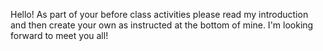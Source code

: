 Hello! As part of your before class activities please read my introduction and then create your own as instructed at the bottom of mine.
I'm looking forward to meet you all!
